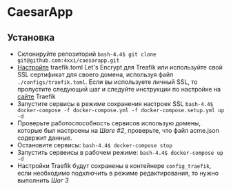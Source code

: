 # CaesarApp

## Установка
* Склонируйте репозиторий `bash-4.4$ git clone git@github.com:4xxi/caesarapp.git`
* [Настройте](https://docs.traefik.io/user-guide/examples/#lets-encrypt-support) traefik.toml Let's Encrypt для Treafik или используйте свой SSL сертификат для своего домена, используя файл `./configs/traefik.toml`.
Если вы используете личный SSL, то пропустите следующий шаг и следуйте инструкции по настройке на [сайте](https://docs.traefik.io/user-guide/examples/#lets-encrypt-support) Traefik
* Запустите сервисы в режиме сохранения настроек SSL `bash-4.4$ docker-compose -f docker-compose.yml -f docker-compose.setup.yml up -d`
* Проверьте работоспособность сервисов использую домены, которые был настроены на *Шаге #2*, проверьте, что файл acme.json содержит данные.
* Остановите сервисы: `bash-4.4$ docker-compose stop`
* Запустить сервеисы в рабочем режиме: `bash-4.4$ docker-compose up -d`
* Настройки Traefik будут сохранены в контейнере `config_traefik`, если необходимо подключить в режиме редактирования, то нужно выполнить *Шаг 3*